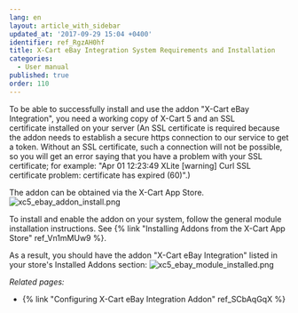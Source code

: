 ```yaml
---
lang: en
layout: article_with_sidebar
updated_at: '2017-09-29 15:04 +0400'
identifier: ref_RgzAH0hf
title: X-Cart eBay Integration System Requirements and Installation
categories:
  - User manual
published: true
order: 110
---
```


To be able to successfully install and use the addon "X-Cart eBay Integration", you need a working copy of X-Cart 5 and an SSL certificate installed on your server (An SSL certificate is required because the addon needs to establish a secure https connection to our service to get a token. Without an SSL certificate, such a connection will not be possible, so you will get an error saying that you have a problem with your SSL certificate; for example: "Apr 01 12:23:49 XLite [warning] Curl SSL certificate problem: certificate has expired (60)".)

The addon can be obtained via the X-Cart App Store.
![xc5_ebay_addon_install.png]({{site.baseurl}}/attachments/ref_RgzAH0hf/xc5_ebay_addon_install.png)

To install and enable the addon on your system, follow the general module installation instructions. See {% link "Installing Addons from the X-Cart App Store" ref_Vn1mMUw9 %}.

As a result, you should have the addon "X-Cart eBay Integration" listed in your store's Installed Addons section:
![xc5_ebay_module_installed.png]({{site.baseurl}}/attachments/ref_RgzAH0hf/xc5_ebay_module_installed.png)


_Related pages:_

*   {% link "Configuring X-Cart eBay Integration Addon" ref_SCbAqGqX %}

